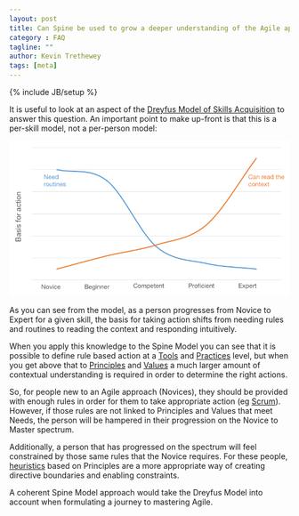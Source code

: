```yaml
---
layout: post
title: Can Spine be used to grow a deeper understanding of the Agile approach?
category : FAQ
tagline: ""
author: Kevin Trethewey
tags: [meta]
---
```

{% include JB/setup %}

It is useful to look at an aspect of the [Dreyfus Model of Skills Acquisition](https://en.wikipedia.org/wiki/Dreyfus_model_of_skill_acquisition) to answer this question. An important point to make up-front is that this is a per-skill model, not a per-person model:

![Dreyfus Model of Skills Acquisition](/assets/images/dreyfus.png "Dreyfus Model")

As you can see from the model, as a person progresses from Novice to Expert for a given skill, the basis for taking action shifts from needing rules and routines to reading the context and responding intuitively.

When you apply this knowledge to the Spine Model you can see that it is possible to define rule based action at a [Tools](/tools.html) and [Practices](/practices.html) level, but when you get above that to [Principles](/principles.html) and [Values](/values.html) a much larger amount of contextual understanding is required in order to determine the right actions.

So, for people new to an Agile approach (Novices), they should be provided with enough rules in order for them to take appropriate action (eg [Scrum](/architype/Scrum)). However, if those rules are not linked to Principles and Values that meet Needs, the person will be hampered in their progression on the Novice to Master spectrum. 

Additionally, a person that has progressed on the spectrum will feel constrained by those same rules that the Novice requires. For these people, [heuristics](/explanation/Heuristics) based on Principles are a more appropriate way of creating directive boundaries and enabling constraints.

A coherent Spine Model approach would take the Dreyfus Model into account when formulating a journey to mastering Agile.